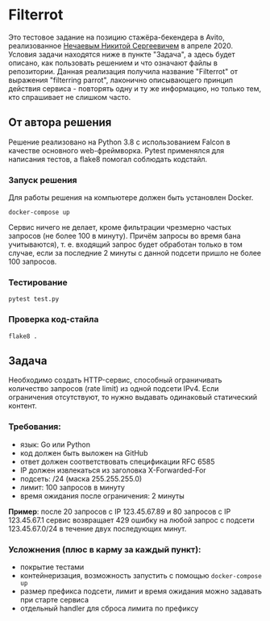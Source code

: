 # Filterrot

Это тестовое задание на позицию стажёра-бекендера в Avito, реализованное [Нечаевым Никитой Сергеевичем](github.com/nnsf0sker) в апреле 2020. Условия задачи находятся ниже в пункте "Задача", а здесь будет описано, как пользовать решением и что означают файлы в 
репозитории. Данная реализация получила название "Filterrot" от выражения "filterring parrot", лаконично описывающего принцип действия сервиса - повторять одну и ту же информацию, но только тем, кто спрашивает не слишком часто.

## От автора решения

Решение реализовано на Python 3.8 с использованием Falcon в качестве основного web-фреймворка. Pytest применялся для написания 
тестов, а flake8 помогал соблюдать кодстайл.

### Запуск решения

Для работы решения на компьютере должен быть установлен Docker.

    docker-compose up
    
Сервис ничего не делает, кроме фильтрации чрезмерно частых запросов (не более 100 в минуту). Причём запросы во время 
бана учитываются), т. е. входящий запрос будет обработан только в том случае, если за последние 2 минуты с данной 
подсети пришло не более 100 запросов.


### Тестирование

    pytest test.py
    
### Проверка код-стайла

    flake8 .

## Задача

Необходимо создать HTTP-сервис, способный ограничивать количество запросов (rate limit) из одной подсети IPv4. Если ограничения отсутствуют, то нужно выдавать одинаковый статический контент.

### Требования:
- язык: Go или Python
- код должен быть выложен на GitHub
- ответ должен соответствовать спецификации RFC 6585
- IP должен извлекаться из заголовка X-Forwarded-For
- подсеть: /24 (маска 255.255.255.0)
- лимит: 100 запросов в минуту
- время ожидания после ограничения: 2 минуты

**Пример**: после 20 запросов с IP 123.45.67.89 и 80 запросов с IP 123.45.67.1 сервис возвращает 429 ошибку на любой запрос с подсети 123.45.67.0/24 в течение двух последующих минут.

### Усложнения (плюс в карму за каждый пункт):
- покрытие тестами
- контейнеризация, возможность запустить с помощью `docker-compose up`
- размер префикса подсети, лимит и время ожидания можно задавать при старте сервиса
- отдельный handler для сброса лимита по префиксу
